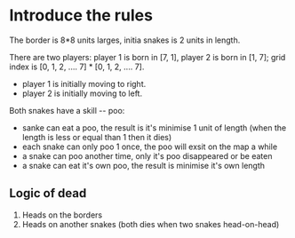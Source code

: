 # Introduce the rules
The border is 8*8 units larges, initia snakes is 2 units in length.

There are two players: player 1 is born in [7, 1], player 2 is born in [1, 7]; grid index is [0, 1, 2, .... 7] * [0, 1, 2, .... 7].

* player 1 is initially moving to right.
* player 2 is initially moving to left.

Both snakes have a skill -- poo:
* sanke can eat a poo, the result is it's minimise 1 unit of length (when the length is less or equal than 1 then it dies)
* each snake can only poo 1 once, the poo will exsit on the map a while
* a snake can poo another time, only it's poo disappeared or be eaten
* a snake can eat it's own poo, the result is minimise it's own length
## Logic of dead
1. Heads on the borders
2. Heads on another snakes (both dies when two snakes head-on-head)
